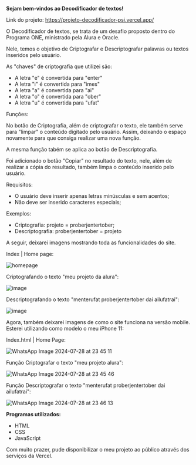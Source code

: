   **Sejam bem-vindos ao Decodificador de textos!**
  

Link do projeto: https://projeto-decodificador-psi.vercel.app/

O Decodificador de textos, se trata de um desafio proposto dentro do Programa ONE, ministrado pela Alura e Oracle.

Nele, temos o objetivo de Criptografar e Descriptografar palavras ou textos inseridos pelo usuário.

As "chaves" de criptografia que utilizei são:
  - A letra "e" é convertida para "enter"
  - A letra "i" é convertida para "imes"
  - A letra "a" é convertida para "ai"
  - A letra "o" é convertida para "ober"
  - A letra "u" é convertida para "ufat"

Funções:

  No botão de Criptografia, além de criptografar o texto, ele também serve para "limpar" o conteúdo digitado pelo usuário. Assim, deixando o espaço novamente para que consiga realizar uma nova função.

  A mesma função tabém se aplica ao botão de Descriptografia.

  Foi adicionado o botão "Copiar" no resultado do texto, nele, além de realizar a cópia do resultado, também limpa o conteúdo inserido pelo usuário.


Requisitos:
  - O usuário deve inserir apenas letras minúsculas e sem acentos;
  - Não deve ser inserido caracteres especiais;

Exemplos:
  - Criptografia: projeto = proberjentertober;
  - Descriptografia: proberjentertober = projeto


A seguir, deixarei imagens mostrando toda as funcionalidades do site.

Index | Home page:

![homepage](https://github.com/user-attachments/assets/70789237-13fe-401e-ae68-e1379c5c6650)

Criptografando o texto "meu projeto da alura":

![image](https://github.com/user-attachments/assets/b16306c4-5e19-4c6c-85a3-838a8396fa59)

Descriptografando o texto "menterufat proberjentertober dai ailufatrai":

![image](https://github.com/user-attachments/assets/d9059e28-9fe0-4a42-af33-77c750b36852)



Agora, também deixarei imagens de como o site funciona na versão mobile. Esterei utilizando como modelo o meu iPhone 11:

Index.html | Home Page:

![WhatsApp Image 2024-07-28 at 23 45 11](https://github.com/user-attachments/assets/7ec6036e-8b21-4e9f-9774-3e1528054b2b)

Função Criptografar o texto "meu projeto alura":

![WhatsApp Image 2024-07-28 at 23 45 46](https://github.com/user-attachments/assets/ebc5773f-1d01-427d-9c18-96c175371973)

Função Descriptografar o texto "menterufat proberjentertober dai ailufatrai":

![WhatsApp Image 2024-07-28 at 23 46 13](https://github.com/user-attachments/assets/b9d5e43e-d6bc-4109-8cec-5fa088967298)


  **Programas utilizados:**
  - HTML
  - CSS
  - JavaScript

Com muito prazer, pude disponibilizar o meu projeto ao público através dos serviços da Vercel.






